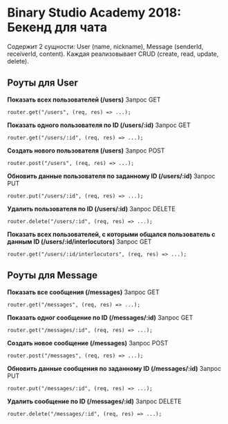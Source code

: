 # Binary Studio Academy 2018: Бекенд для чата
Содержит 2 сущности: User (name, nickname), Message (senderId, receiverId, content). Каждая реализовывает CRUD (create, read, update, delete).

## Роуты для User
**Показать всех пользователей (/users)**
Запрос GET
```
router.get("/users", (req, res) => ...);
```

**Показать одного пользователя по ID (/users/:id)**
Запрос GET
```
router.get("/users/:id", (req, res) => ...);
```

**Создать нового пользователя (/users)**
Запрос POST
```
router.post("/users", (req, res) => ...);
```

**Обновить данные пользователя по заданному ID (/users/:id)**
Запрос PUT
```
router.put("/users/:id", (req, res) => ...);
```

**Удалить пользователя по ID (/users/:id)**
Запрос DELETE
```
router.delete("/users/:id", (req, res) => ...);
```

**Показать всех пользователей, с которыми общался пользователь с данным ID (/users/:id/interlocutors)**
Запрос GET
```
router.get("/users/:id/interlocutors", (req, res) => ...);
```

## Роуты для Message
**Показать все сообщения (/messages)**
Запрос GET
```
router.get("/messages", (req, res) => ...);
```

**Показать одног сообщение по ID (/messages/:id)**
Запрос GET
```
router.get("/messages/:id", (req, res) => ...);
```

**Создать новое сообщение (/messages)**
Запрос POST
```
router.post("/messages", (req, res) => ...);
```

**Обновить данные сообщения по заданному ID (/messages/:id)**
Запрос PUT
```
router.put("/messages/:id", (req, res) => ...);
```

**Удалить сообщение по ID (/messages/:id)**
Запрос DELETE
```
router.delete("/messages/:id", (req, res) => ...);
```
